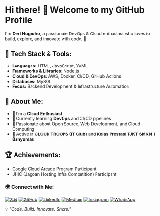 # Hi there! 👋 Welcome to my GitHub Profile

<!--
**Deri-Nugroho/Deri-Nugroho** is a ✨ _special_ ✨ repository because its `README.md` (this file) appears on your GitHub profile.

Here are some ideas to get you started:

- 🔭 I’m currently working on ...
- 🌱 I’m currently learning ...
- 👯 I’m looking to collaborate on ...
- 🤔 I’m looking for help with ...
- 💬 Ask me about ...
- 📫 How to reach me: ...
- 😄 Pronouns: ...
- ⚡ Fun fact: ...
-->
I'm **Deri Nugroho**, a passionate DevOps & Cloud enthusiast who loves to build, explore, and innovate with code. 🚀

## 🔧 Tech Stack & Tools:
- **Languages:** HTML, JavaScript, YAML  
- **Frameworks & Libraries:** Node.js  
- **Cloud & DevOps:** AWS, Docker, CI/CD, GitHub Actions  
- **Databases:** MySQL  
- **Focus:** Backend Development & Infrastructure Automation  

## 📌 About Me:
- 🔭 I’m a **Cloud Enthusiast**  
- 🌱 Currently learning **DevOps** and CI/CD pipelines  
- 🚀 Passionate about Open Source, Web Development, and Cloud Computing  
- 🤝 Active in **CLOUD TROOPS (IT Club)** and **Kelas Prestasi TJKT SMKN 1 Banyumas**

## 🏆 Achievements:
- Google Cloud Arcade Program Participant  
- JHIC (Jagoan Hosting Infra Competition) Participant  

### 🌍 Connect with Me:
[![S.id](https://img.shields.io/badge/S.id-blue?style=for-the-badge&logo=sellfy)](https://s.id/derinug)
[![GitHub](https://img.shields.io/badge/GitHub-black?style=for-the-badge&logo=github)](https://github.com/Deri-Nugroho)
[![LinkedIn](https://img.shields.io/badge/LinkedIn-blue?style=for-the-badge&logo=linkedin)](https://www.linkedin.com/in/deri-nugroho/)
[![Medium](https://img.shields.io/badge/Medium-black?style=for-the-badge&logo=medium)](https://medium.com/@derinugrohoo)
[![Instagram](https://img.shields.io/badge/Instagram-red?style=for-the-badge&logo=instagram)](https://www.instagram.com/coder_tech.id/)
[![WhatsApp](https://img.shields.io/badge/WhatsApp-25D366?style=for-the-badge&logo=whatsapp)](https://whatsapp.com/channel/0029Vb6DHk7G3R3pFzISbh0P)

💡 *"Code. Build. Innovate. Share."*
